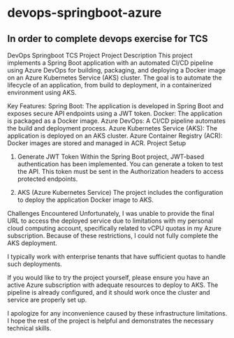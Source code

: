 # devops-springboot-azure
In order to complete devops exercise for TCS
---
DevOps Springboot TCS Project
Project Description
This project implements a Spring Boot application with an automated CI/CD pipeline using Azure DevOps for building, packaging, and deploying a Docker image on an Azure Kubernetes Service (AKS) cluster. The goal is to automate the lifecycle of an application, from build to deployment, in a containerized environment using AKS.

Key Features:
Spring Boot: The application is developed in Spring Boot and exposes secure API endpoints using a JWT token.
Docker: The application is packaged as a Docker image.
Azure DevOps: A CI/CD pipeline automates the build and deployment process.
Azure Kubernetes Service (AKS): The application is deployed on an AKS cluster.
Azure Container Registry (ACR): Docker images are stored and managed in ACR.
Project Setup
1. Generate JWT Token
Within the Spring Boot project, JWT-based authentication has been implemented. You can generate a token to test the API. This token must be sent in the Authorization headers to access protected endpoints.

2. AKS (Azure Kubernetes Service)
The project includes the configuration to deploy the application Docker image to AKS.

Challenges Encountered
Unfortunately, I was unable to provide the final URL to access the deployed service due to limitations with my personal cloud computing account, specifically related to vCPU quotas in my Azure subscription. Because of these restrictions, I could not fully complete the AKS deployment.

I typically work with enterprise tenants that have sufficient quotas to handle such deployments.

If you would like to try the project yourself, please ensure you have an active Azure subscription with adequate resources to deploy to AKS. The pipeline is already configured, and it should work once the cluster and service are properly set up.

I apologize for any inconvenience caused by these infrastructure limitations. I hope the rest of the project is helpful and demonstrates the necessary technical skills.
